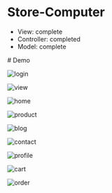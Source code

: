 ﻿# Store-Computer
- View: complete
- Controller: completed 
- Model: complete

﻿# Demo

![login](https://user-images.githubusercontent.com/82496203/179713969-79f3d3ae-bfe1-4a46-84dc-c8527efb05e4.png)

![view](https://user-images.githubusercontent.com/82496203/179712927-09234632-98bb-4326-b6bd-e22e6e9cbbfc.png)

![home](https://user-images.githubusercontent.com/82496203/182184520-b9e27169-62fe-46ef-bb77-b75400777eca.png)

![product](https://user-images.githubusercontent.com/82496203/182184537-a7852c81-68ba-43a6-83d9-8825bd432948.png)

![blog](https://user-images.githubusercontent.com/82496203/182184484-45b0c0f0-5b2e-4c11-950c-cece8b48a89d.png)

![contact](https://user-images.githubusercontent.com/82496203/179713895-cfdfa464-8152-452e-af56-77d9761fefa5.png)

![profile](https://user-images.githubusercontent.com/82496203/182184554-e169b65a-7f39-4dcb-858f-da7b3b896a73.png)

![cart](https://user-images.githubusercontent.com/82496203/182184503-9cccbf50-f2bd-43a4-95ec-58bdfabc1643.png)

![order](https://user-images.githubusercontent.com/82496203/182184533-8d2e430e-c3aa-4cdd-b504-4adb3affe626.png)
